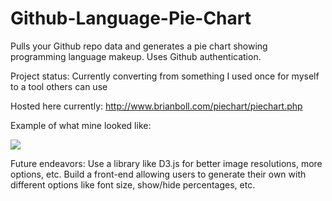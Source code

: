 # Github-Language-Pie-Chart
Pulls your Github repo data and generates a pie chart showing programming language makeup. Uses Github authentication.

Project status: Currently converting from something I used once for myself to a tool others can use

Hosted here currently: http://www.brianboll.com/piechart/piechart.php

Example of what mine looked like:

<img src="http://www.brianboll.com/piechart/example.png"></img>


Future endeavors: Use a library like D3.js for better image resolutions, more options, etc. Build a front-end allowing users to generate their own with different options like font size, show/hide percentages, etc.
